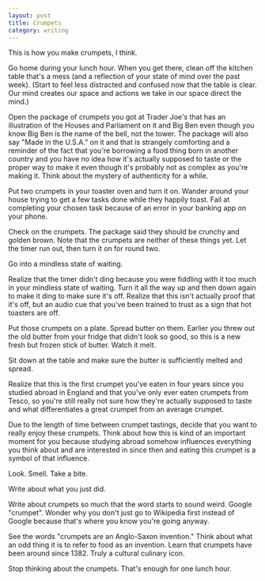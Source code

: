 ```yaml
---
layout: post
title: Crumpets
category: writing
---
```


This is how you make crumpets, I think.

Go home during your lunch hour. When you get there, clean off the kitchen table that's a mess (and a reflection of your state of mind over the past week). (Start to feel less distracted and confused now that the table is clear. Our mind creates our space and actions we take in our space direct the mind.)

Open the package of crumpets you got at Trader Joe's that has an illustration of the Houses and Parliament on it and Big Ben even though you know Big Ben is the name of the bell, not the tower. The package will also say "Made in the U.S.A." on it and that is strangely comforting and a reminder of the fact that you're borrowing a food thing born in another country and you have no idea how it's actually supposed to taste or the proper way to make it even though it's probably not as complex as you're making it. Think about the mystery of authenticity for a while.

Put two crumpets in your toaster oven and turn it on. Wander around your house trying to get a few tasks done while they happily toast. Fail at completing your chosen task because of an error in your banking app on your phone.

Check on the crumpets. The package said they should be crunchy and golden brown. Note that the crumpets are neither of these things yet. Let the timer run out, then turn it on for round two.

Go into a mindless state of waiting.

Realize that the timer didn't ding because you were fiddling with it too much in your mindless state of waiting. Turn it all the way up and then down again to make it ding to make sure it's off. Realize that this isn't actually proof that it's off, but an audio cue that you've been trained to trust as a sign that hot toasters are off.

Put those crumpets on a plate. Spread butter on them. Earlier you threw out the old butter from your fridge that didn't look so good, so this is a new fresh but frozen stick of butter. Watch it melt.

Sit down at the table and make sure the butter is sufficiently melted and spread.

Realize that this is the first crumpet you've eaten in four years since you studied abroad in England and that you've only ever eaten crumpets from Tesco, so you're still really not sure how they're actually supposed to taste and what differentiates a great crumpet from an average crumpet.

Due to the length of time between crumpet tastings, decide that you want to really enjoy these crumpets. Think about how this is kind of an important moment for you because studying abroad somehow influences everything you think about and are interested in since then and eating this crumpet is a symbol of that influence.

Look. Smell. Take a bite.

Write about what you just did.

Write about crumpets so much that the word starts to sound weird. Google "crumpet". Wonder why you don't just go to Wikipedia first instead of Google because that's where you know you're going anyway.

See the words "crumpets are an Anglo-Saxon invention." Think about what an odd thing it is to refer to food as an invention. Learn that crumpets have been around since 1382. Truly a cultural culinary icon.

Stop thinking about the crumpets. That's enough for one lunch hour.